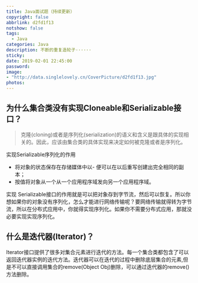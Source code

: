```yaml
---
title: Java面试题（持续更新）
copyright: false
abbrlink: d2fd1f13
notshow: false
tags:
  - Java
categories: Java
description: 不断的重复造轮子······
sticky:
date: 2019-02-01 22:45:00
password:
image:
- "http://data.singlelovely.cn/CoverPicture/d2fd1f13.jpg"
photos:
---
```


## 为什么集合类没有实现Cloneable和Serializable接口？

>克隆(cloning)或者是序列化(serialization)的语义和含义是跟具体的实现相关的。因此，应该由集合类的具体实现来决定如何被克隆或者是序列化。

实现Serializable序列化的作用

- 将对象的状态保存在存储媒体中以- 便可以在以后重写创建出完全相同的副本；
- 按值将对象从一个从一个应用程序域发向另一个应用程序域。

实现 Serializable接口的作用就是可以把对象存到字节流，然后可以恢复。所以你想如果你的对象没有序列化，怎么才能进行网络传输呢？要网络传输就得转为字节流，所以在分布式应用中，你就得实现序列化。如果你不需要分布式应用，那就没必要实现实现序列化。

## 什么是迭代器(Iterator)？

Iterator接口提供了很多对集合元素进行迭代的方法。每一个集合类都包含了可以返回迭代器实例的迭代方法。迭代器可以在迭代的过程中删除底层集合的元素,但是不可以直接调用集合的remove(Object Obj)删除，可以通过迭代器的remove()方法删除。

